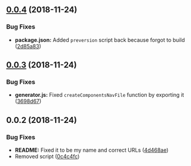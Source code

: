 <a name="0.0.4"></a>
## [0.0.4](https://github.com/davidroyer/vdocs/compare/v0.0.3...v0.0.4) (2018-11-24)


### Bug Fixes

* **package.json:** Added `preversion` script back because forgot to build ([2d85a83](https://github.com/davidroyer/vdocs/commit/2d85a83))



<a name="0.0.3"></a>
## [0.0.3](https://github.com/davidroyer/vdocs/compare/v0.0.2...v0.0.3) (2018-11-24)


### Bug Fixes

* **generator.js:** Fixed `createComponentsNavFile` function by exporting it ([3698d67](https://github.com/davidroyer/vdocs/commit/3698d67))



<a name="0.0.2"></a>
## 0.0.2 (2018-11-24)


### Bug Fixes

* **README:** Fixed it to be my name and correct URLs ([4d468ae](https://github.com/davidroyer/vdocs/commit/4d468ae))
* Removed script ([0c4c4fc](https://github.com/davidroyer/vdocs/commit/0c4c4fc))




